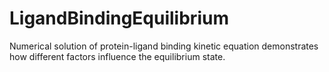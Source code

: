 # LigandBindingEquilibrium
Numerical solution of protein-ligand binding kinetic equation demonstrates 
how different factors influence the equilibrium state.
